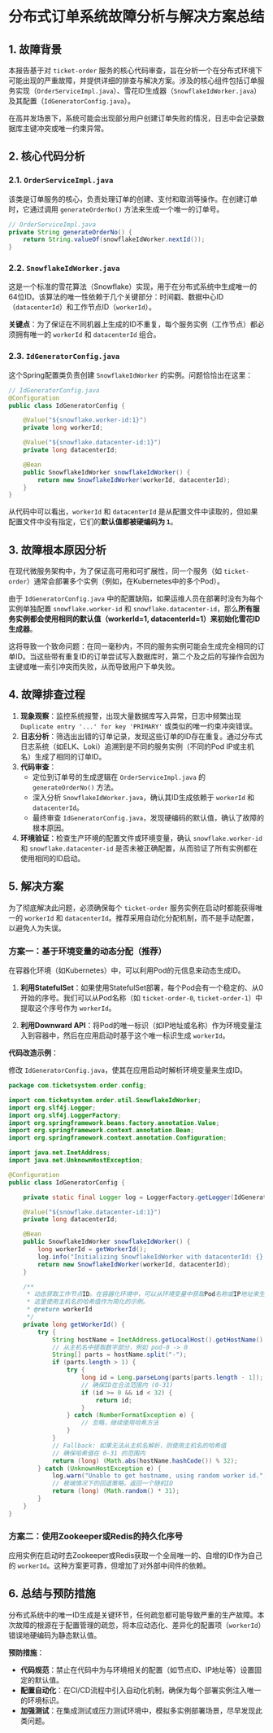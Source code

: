 # 分布式订单系统故障分析与解决方案总结

## 1. 故障背景

本报告基于对 `ticket-order` 服务的核心代码审查，旨在分析一个在分布式环境下可能出现的严重故障，并提供详细的排查与解决方案。涉及的核心组件包括订单服务实现（`OrderServiceImpl.java`）、雪花ID生成器（`SnowflakeIdWorker.java`）及其配置（`IdGeneratorConfig.java`）。

在高并发场景下，系统可能会出现部分用户创建订单失败的情况，日志中会记录数据库主键冲突或唯一约束异常。

## 2. 核心代码分析

### 2.1. `OrderServiceImpl.java`

该类是订单服务的核心，负责处理订单的创建、支付和取消等操作。在创建订单时，它通过调用 `generateOrderNo()` 方法来生成一个唯一的订单号。

```java
// OrderServiceImpl.java
private String generateOrderNo() {
    return String.valueOf(snowflakeIdWorker.nextId());
}
```

### 2.2. `SnowflakeIdWorker.java`

这是一个标准的雪花算法（Snowflake）实现，用于在分布式系统中生成唯一的64位ID。该算法的唯一性依赖于几个关键部分：时间戳、数据中心ID（`datacenterId`）和工作节点ID（`workerId`）。

**关键点**：为了保证在不同机器上生成的ID不重复，每个服务实例（工作节点）都必须拥有唯一的 `workerId` 和 `datacenterId` 组合。

### 2.3. `IdGeneratorConfig.java`

这个Spring配置类负责创建 `SnowflakeIdWorker` 的实例。问题恰恰出在这里：

```java
// IdGeneratorConfig.java
@Configuration
public class IdGeneratorConfig {

    @Value("${snowflake.worker-id:1}")
    private long workerId;

    @Value("${snowflake.datacenter-id:1}")
    private long datacenterId;

    @Bean
    public SnowflakeIdWorker snowflakeIdWorker() {
        return new SnowflakeIdWorker(workerId, datacenterId);
    }
}
```

从代码中可以看出，`workerId` 和 `datacenterId` 是从配置文件中读取的，但如果配置文件中没有指定，它们的**默认值都被硬编码为 `1`**。

## 3. 故障根本原因分析

在现代微服务架构中，为了保证高可用和可扩展性，同一个服务（如 `ticket-order`）通常会部署多个实例（例如，在Kubernetes中的多个Pod）。

由于 `IdGeneratorConfig.java` 中的配置缺陷，如果运维人员在部署时没有为每个实例单独配置 `snowflake.worker-id` 和 `snowflake.datacenter-id`，那么**所有服务实例都会使用相同的默认值（workerId=1, datacenterId=1）来初始化雪花ID生成器**。

这将导致一个致命问题：在同一毫秒内，不同的服务实例可能会生成完全相同的订单ID。当这些带有重复ID的订单尝试写入数据库时，第二个及之后的写操作会因为主键或唯一索引冲突而失败，从而导致用户下单失败。

## 4. 故障排查过程

1.  **现象观察**：监控系统报警，出现大量数据库写入异常，日志中频繁出现 `Duplicate entry '...' for key 'PRIMARY'` 或类似的唯一约束冲突错误。
2.  **日志分析**：筛选出出错的订单记录，发现这些订单的ID存在重复。通过分布式日志系统（如ELK、Loki）追溯到是不同的服务实例（不同的Pod IP或主机名）生成了相同的订单ID。
3.  **代码审查**：
    *   定位到订单号的生成逻辑在 `OrderServiceImpl.java` 的 `generateOrderNo()` 方法。
    *   深入分析 `SnowflakeIdWorker.java`，确认其ID生成依赖于 `workerId` 和 `datacenterId`。
    *   最终审查 `IdGeneratorConfig.java`，发现硬编码的默认值，确认了故障的根本原因。
4.  **环境验证**：检查生产环境的配置文件或环境变量，确认 `snowflake.worker-id` 和 `snowflake.datacenter-id` 是否未被正确配置，从而验证了所有实例都在使用相同的ID启动。

## 5. 解决方案

为了彻底解决此问题，必须确保每个 `ticket-order` 服务实例在启动时都能获得唯一的 `workerId` 和 `datacenterId`。推荐采用自动化分配机制，而不是手动配置，以避免人为失误。

### 方案一：基于环境变量的动态分配（推荐）

在容器化环境（如Kubernetes）中，可以利用Pod的元信息来动态生成ID。

1.  **利用StatefulSet**：如果使用StatefulSet部署，每个Pod会有一个稳定的、从0开始的序号。我们可以从Pod名称（如 `ticket-order-0`, `ticket-order-1`）中提取这个序号作为 `workerId`。

2.  **利用Downward API**：将Pod的唯一标识（如IP地址或名称）作为环境变量注入到容器中，然后在应用启动时基于这个唯一标识生成 `workerId`。

**代码改造示例**：

修改 `IdGeneratorConfig.java`，使其在应用启动时解析环境变量来生成ID。

```java
package com.ticketsystem.order.config;

import com.ticketsystem.order.util.SnowflakeIdWorker;
import org.slf4j.Logger;
import org.slf4j.LoggerFactory;
import org.springframework.beans.factory.annotation.Value;
import org.springframework.context.annotation.Bean;
import org.springframework.context.annotation.Configuration;

import java.net.InetAddress;
import java.net.UnknownHostException;

@Configuration
public class IdGeneratorConfig {

    private static final Logger log = LoggerFactory.getLogger(IdGeneratorConfig.class);

    @Value("${snowflake.datacenter-id:1}")
    private long datacenterId;

    @Bean
    public SnowflakeIdWorker snowflakeIdWorker() {
        long workerId = getWorkerId();
        log.info("Initializing SnowflakeIdWorker with datacenterId: {}, workerId: {}", datacenterId, workerId);
        return new SnowflakeIdWorker(workerId, datacenterId);
    }

    /**
     * 动态获取工作节点ID。在容器化环境中，可以从环境变量中获取Pod名称或IP地址来生成唯一ID。
     * 这里使用主机名的哈希值作为简化的示例。
     * @return workerId
     */
    private long getWorkerId() {
        try {
            String hostName = InetAddress.getLocalHost().getHostName();
            // 从主机名中提取数字部分，例如 pod-0 -> 0
            String[] parts = hostName.split("-");
            if (parts.length > 1) {
                try {
                    long id = Long.parseLong(parts[parts.length - 1]);
                    // 确保ID在合法范围内 (0-31)
                    if (id >= 0 && id < 32) {
                        return id;
                    }
                } catch (NumberFormatException e) {
                    // 忽略，继续使用哈希方法
                }
            }
            // Fallback: 如果无法从主机名解析，则使用主机名的哈希值
            // 确保哈希值在 0-31 的范围内
            return (long) (Math.abs(hostName.hashCode()) % 32);
        } catch (UnknownHostException e) {
            log.warn("Unable to get hostname, using random worker id.", e);
            // 极端情况下的回退策略，返回一个随机ID
            return (long) (Math.random() * 31);
        }
    }
}
```

### 方案二：使用Zookeeper或Redis的持久化序号

应用实例在启动时去Zookeeper或Redis获取一个全局唯一的、自增的ID作为自己的 `workerId`。这种方案更可靠，但增加了对外部中间件的依赖。

## 6. 总结与预防措施

分布式系统中的唯一ID生成是关键环节，任何疏忽都可能导致严重的生产故障。本次故障的根源在于配置管理的疏忽，将本应动态化、差异化的配置项（`workerId`）错误地硬编码为静态默认值。

**预防措施**：

*   **代码规范**：禁止在代码中为与环境相关的配置（如节点ID、IP地址等）设置固定的默认值。
*   **配置自动化**：在CI/CD流程中引入自动化机制，确保为每个部署实例注入唯一的环境标识。
*   **加强测试**：在集成测试或压力测试环境中，模拟多实例部署场景，尽早发现此类问题。
